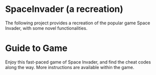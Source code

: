 # SpaceInvader (a recreation)
The following project provides a recreation of the popular game Space Invader, with some novel functionalities.

# Guide to Game
Enjoy this fast-paced game of Space Invader, and find the cheat codes along the way. More instructions are available within the game. 

